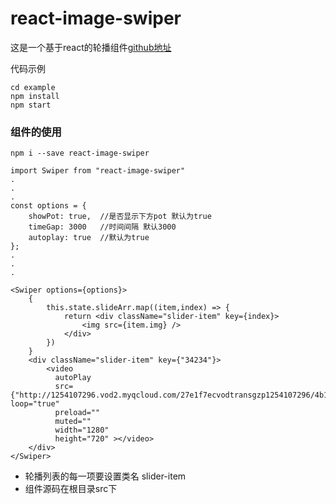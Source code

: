 # react-image-swiper
这是一个基于react的轮播组件[github地址](https://github.com/ghostjzf/react-image-swiper/)

代码示例
```
cd example
npm install
npm start
```

### 组件的使用
```
npm i --save react-image-swiper

import Swiper from "react-image-swiper"
.
.
.
const options = {
    showPot: true,  //是否显示下方pot 默认为true
    timeGap: 3000   //时间间隔 默认3000
    autoplay: true  //默认为true
};
.
.
.

<Swiper options={options}>
    {
        this.state.slideArr.map((item,index) => {
            return <div className="slider-item" key={index}>
                <img src={item.img} />
            </div>
        })
    }
    <div className="slider-item" key={"34234"}>
        <video 
          autoPlay 
          src={"http://1254107296.vod2.myqcloud.com/27e1f7ecvodtransgzp1254107296/4b1060e95285890780486612122/v.f40.mp4"}               loop="true" 
          preload="" 
          muted="" 
          width="1280" 
          height="720" ></video>
    </div>
</Swiper>
```
* 轮播列表的每一项要设置类名 slider-item
* 组件源码在根目录src下
